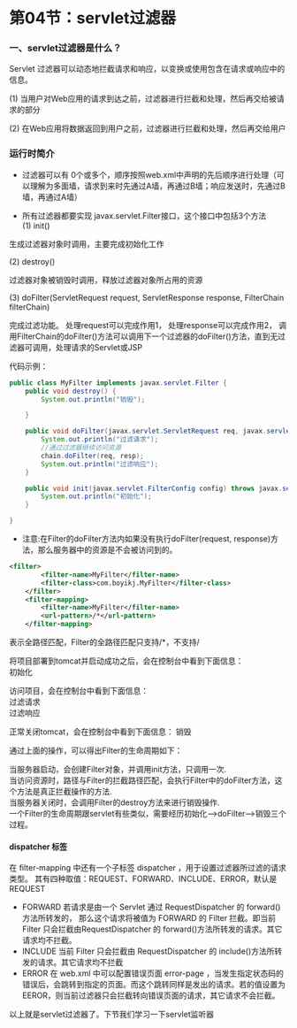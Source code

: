 # 第04节：servlet过滤器

### 一、servlet过滤器是什么？

Servlet 过滤器可以动态地拦截请求和响应，以变换或使用包含在请求或响应中的信息。  

(1) 当用户对Web应用的请求到达之前，过滤器进行拦截和处理，然后再交给被请求的部分  

(2) 在Web应用将数据返回到用户之前，过滤器进行拦截和处理，然后再交给用户  
  
### 运行时简介

* 过滤器可以有 0个或多个，顺序按照web.xml中声明的先后顺序进行处理（可以理解为多面墙，请求到来时先通过A墙，再通过B墙；响应发送时，先通过B墙，再通过A墙）

* 所有过滤器都要实现 javax.servlet.Filter接口，这个接口中包括3个方法  
(1) init()  

生成过滤器对象时调用，主要完成初始化工作  

(2) destroy()  

过滤器对象被销毁时调用，释放过滤器对象所占用的资源  

(3) doFilter(ServletRequest request, ServletResponse response, FilterChain filterChain)  

完成过滤功能。 处理request可以完成作用1， 处理response可以完成作用2， 调用FilterChain的doFilter()方法可以调用下一个过滤器的doFilter()方法，直到无过滤器可调用，处理请求的Servlet或JSP  

代码示例：

``` java
public class MyFilter implements javax.servlet.Filter {
    public void destroy() {
        System.out.println("销毁");

    }

    public void doFilter(javax.servlet.ServletRequest req, javax.servlet.ServletResponse resp, javax.servlet.FilterChain chain) throws javax.servlet.ServletException, IOException {
        System.out.println("过滤请求");
        //通过过滤器继续访问资源
        chain.doFilter(req, resp);
        System.out.println("过滤响应");
    }

    public void init(javax.servlet.FilterConfig config) throws javax.servlet.ServletException {
        System.out.println("初始化");
    }

}

```

* 注意:在Filter的doFilter方法内如果没有执行doFilter(request, response)方法，那么服务器中的资源是不会被访问到的。

``` xml
<filter>
        <filter-name>MyFilter</filter-name>
        <filter-class>com.boyikj.MyFilter</filter-class>
    </filter>
    <filter-mapping>
        <filter-name>MyFilter</filter-name>
        <url-pattern>/*</url-pattern>
    </filter-mapping>
```

表示全路径匹配，Filter的全路径匹配只支持/*，不支持/  

将项目部署到tomcat并启动成功之后，会在控制台中看到下面信息：  
初始化  

访问项目，会在控制台中看到下面信息：  
过滤请求  
过滤响应  

正常关闭tomcat，会在控制台中看到下面信息：
销毁  

通过上面的操作，可以得出Filter的生命周期如下：  

当服务器启动，会创建Filter对象，并调用init方法，只调用一次.  
当访问资源时，路径与Filter的拦截路径匹配，会执行Filter中的doFilter方法，这个方法是真正拦截操作的方法.  
当服务器关闭时，会调用Filter的destroy方法来进行销毁操作.  
一个Filter的生命周期跟servlet有些类似，需要经历初始化—>doFilter—>销毁三个过程。  

#### dispatcher 标签
在 filter-mapping 中还有一个子标签 dispatcher ，用于设置过滤器所过滤的请求类型。
其有四种取值：REQUEST、FORWARD、INCLUDE、ERROR，默认是REQUEST
* FORWARD
若请求是由一个 Servlet 通过 RequestDispatcher 的 forward()方法所转发的， 那么这个请求将被值为 FORWARD 的 Filter 拦截。即当前 Filter 只会拦截由RequestDispatcher 的 forward()方法所转发的请求。其它请求均不拦截。
* INCLUDE
当前 Filter 只会拦截由 RequestDispatcher 的 include()方法所转发的请求。其它请求均不拦截
* ERROR
在 web.xml 中可以配置错误页面 error-page ，当发生指定状态码的错误后，会跳转到指定的页面。而这个跳转同样是发出的请求。若的值设置为 EEROR，则当前过滤器只会拦截转向错误页面的请求，其它请求不会拦截。

以上就是servlet过滤器了。下节我们学习一下servlet监听器